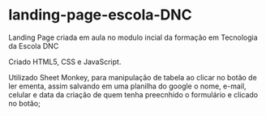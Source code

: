 # landing-page-escola-DNC
Landing Page criada em aula no modulo incial da formação em Tecnologia da Escola DNC

Criado HTML5, CSS e JavaScript.

Utilizado Sheet Monkey, para manipulação de tabela ao clicar no botão de ler ementa, assim salvando em uma planilha do google o nome, e-mail, celular e data da criação de quem tenha preecnhido o formulário e clicado no botão;
